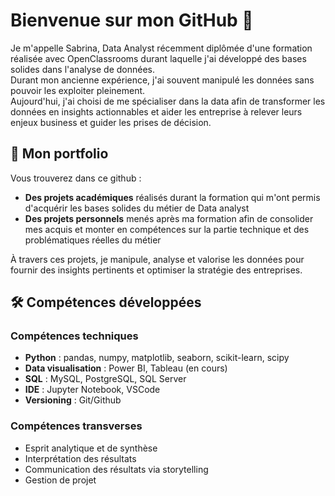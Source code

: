 # Bienvenue sur mon GitHub 👋

Je m'appelle Sabrina, Data Analyst récemment diplômée d'une formation réalisée avec OpenClassrooms durant laquelle j'ai développé des bases solides dans l'analyse de données.  
Durant mon ancienne expérience, j'ai souvent manipulé les données sans pouvoir les exploiter pleinement.   
Aujourd'hui, j'ai choisi de me spécialiser dans la data afin de transformer les données en insights actionnables et aider les entreprise à relever leurs enjeux business et guider les prises de décision.

## 📂 Mon portfolio
Vous trouverez dans ce github : 
- **Des projets académiques** réalisés durant la formation qui m'ont permis d'acquérir les bases solides du métier de Data analyst
- **Des projets personnels** menés après ma formation afin de consolider mes acquis et monter en compétences sur la partie technique et des problématiques réelles du métier

À travers ces projets, je manipule, analyse et valorise les données pour fournir des insights pertinents et optimiser la stratégie des entreprises.

## 🛠️ Compétences développées 

### Compétences techniques
- **Python** : pandas, numpy, matplotlib, seaborn, scikit-learn, scipy
- **Data visualisation** : Power BI, Tableau (en cours)
- **SQL** : MySQL, PostgreSQL, SQL Server
- **IDE** : Jupyter Notebook, VSCode
- **Versioning** : Git/Github

### Compétences transverses
- Esprit analytique et de synthèse
- Interprétation des résultats
- Communication des résultats via storytelling
- Gestion de projet

